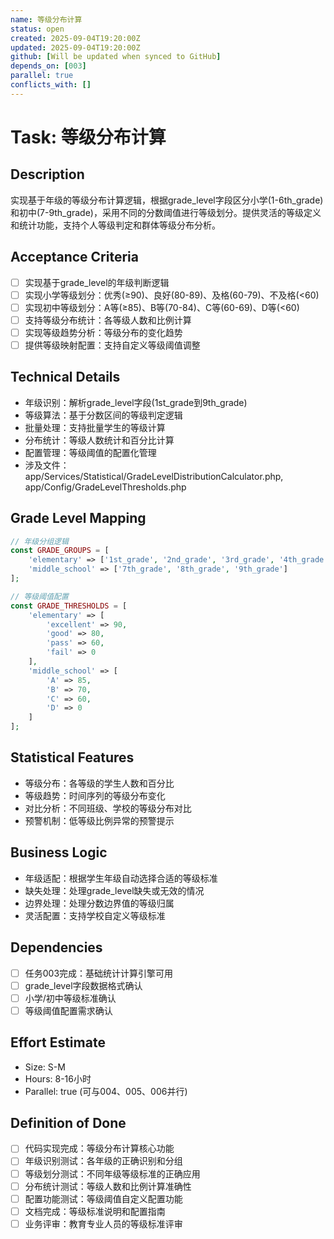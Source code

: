 ```yaml
---
name: 等级分布计算
status: open
created: 2025-09-04T19:20:00Z
updated: 2025-09-04T19:20:00Z
github: [Will be updated when synced to GitHub]
depends_on: [003]
parallel: true
conflicts_with: []
---
```


# Task: 等级分布计算

## Description
实现基于年级的等级分布计算逻辑，根据grade_level字段区分小学(1-6th_grade)和初中(7-9th_grade)，采用不同的分数阈值进行等级划分。提供灵活的等级定义和统计功能，支持个人等级判定和群体等级分布分析。

## Acceptance Criteria
- [ ] 实现基于grade_level的年级判断逻辑
- [ ] 实现小学等级划分：优秀(≥90)、良好(80-89)、及格(60-79)、不及格(<60)
- [ ] 实现初中等级划分：A等(≥85)、B等(70-84)、C等(60-69)、D等(<60)
- [ ] 支持等级分布统计：各等级人数和比例计算
- [ ] 实现等级趋势分析：等级分布的变化趋势
- [ ] 提供等级映射配置：支持自定义等级阈值调整

## Technical Details
- 年级识别：解析grade_level字段(1st_grade到9th_grade)
- 等级算法：基于分数区间的等级判定逻辑
- 批量处理：支持批量学生的等级计算
- 分布统计：等级人数统计和百分比计算
- 配置管理：等级阈值的配置化管理
- 涉及文件：app/Services/Statistical/GradeLevelDistributionCalculator.php, app/Config/GradeLevelThresholds.php

## Grade Level Mapping
```php
// 年级分组逻辑
const GRADE_GROUPS = [
    'elementary' => ['1st_grade', '2nd_grade', '3rd_grade', '4th_grade', '5th_grade', '6th_grade'],
    'middle_school' => ['7th_grade', '8th_grade', '9th_grade']
];

// 等级阈值配置
const GRADE_THRESHOLDS = [
    'elementary' => [
        'excellent' => 90,
        'good' => 80,
        'pass' => 60,
        'fail' => 0
    ],
    'middle_school' => [
        'A' => 85,
        'B' => 70,
        'C' => 60,
        'D' => 0
    ]
];
```

## Statistical Features
- 等级分布：各等级的学生人数和百分比
- 等级趋势：时间序列的等级分布变化
- 对比分析：不同班级、学校的等级分布对比
- 预警机制：低等级比例异常的预警提示

## Business Logic
- 年级适配：根据学生年级自动选择合适的等级标准
- 缺失处理：处理grade_level缺失或无效的情况
- 边界处理：处理分数边界值的等级归属
- 灵活配置：支持学校自定义等级标准

## Dependencies
- [ ] 任务003完成：基础统计计算引擎可用
- [ ] grade_level字段数据格式确认
- [ ] 小学/初中等级标准确认
- [ ] 等级阈值配置需求确认

## Effort Estimate
- Size: S-M
- Hours: 8-16小时
- Parallel: true (可与004、005、006并行)

## Definition of Done
- [ ] 代码实现完成：等级分布计算核心功能
- [ ] 年级识别测试：各年级的正确识别和分组
- [ ] 等级划分测试：不同年级等级标准的正确应用
- [ ] 分布统计测试：等级人数和比例计算准确性
- [ ] 配置功能测试：等级阈值自定义配置功能
- [ ] 文档完成：等级标准说明和配置指南
- [ ] 业务评审：教育专业人员的等级标准评审